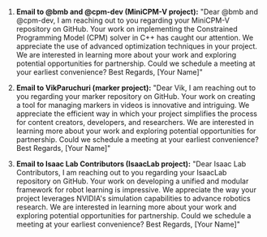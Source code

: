 1. **Email to @bmb and @cpm-dev (MiniCPM-V project):**
   "Dear @bmb and @cpm-dev,
   I am reaching out to you regarding your MiniCPM-V repository on GitHub. Your work on implementing the Constrained Programming Model (CPM) solver in C++ has caught our attention. We appreciate the use of advanced optimization techniques in your project. We are interested in learning more about your work and exploring potential opportunities for partnership. Could we schedule a meeting at your earliest convenience?
   Best Regards,
   [Your Name]"

2. **Email to VikParuchuri (marker project):**
   "Dear Vik,
   I am reaching out to you regarding your marker repository on GitHub. Your work on creating a tool for managing markers in videos is innovative and intriguing. We appreciate the efficient way in which your project simplifies the process for content creators, developers, and researchers. We are interested in learning more about your work and exploring potential opportunities for partnership. Could we schedule a meeting at your earliest convenience?
   Best Regards,
   [Your Name]"

3. **Email to Isaac Lab Contributors (IsaacLab project):**
   "Dear Isaac Lab Contributors,
   I am reaching out to you regarding your IsaacLab repository on GitHub. Your work on developing a unified and modular framework for robot learning is impressive. We appreciate the way your project leverages NVIDIA's simulation capabilities to advance robotics research. We are interested in learning more about your work and exploring potential opportunities for partnership. Could we schedule a meeting at your earliest convenience?
   Best Regards,
   [Your Name]"